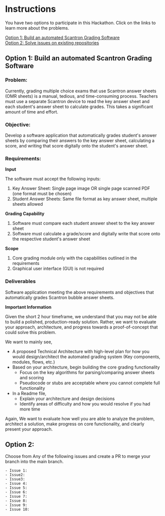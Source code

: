 # Instructions

You have two options to participate in this Hackathon. Click on the links to learn more about the problems.


[Option 1: Build an automated Scantron Grading Software]()  
[Option 2: Solve issues on existing repositories]()  


## Option 1: Build an automated Scantron Grading Software

### Problem:
Currently, grading multiple choice exams that use Scantron answer sheets (OMR sheets) is a manual, tedious, and time-consuming process. Teachers must use a separate Scantron device to read the key answer sheet and each student's answer sheet to calculate grades. This takes a significant amount of time and effort.

### Objective:
Develop a software application that automatically grades student's answer sheets by comparing their answers to the key answer sheet, calculating a score, and writing that score digitally onto the student's answer sheet.

### Requirements:

**Input**  

The software must accept the following inputs:
1. Key Answer Sheet: Single page image OR single page scanned PDF (one format must be chosen)
2. Student Answer Sheets: Same file format as key answer sheet, multiple sheets allowed

**Grading Capability**
1. Software must compare each student answer sheet to the key answer sheet
2. Software must calculate a grade/score and digitally write that score onto the respective student's answer sheet

**Scope**
1. Core grading module only with the capabilities outlined in the requirements
2. Graphical user interface (GUI) is not required

### Deliverables

Software application meeting the above requirements and objectives that automatically grades Scantron bubble answer sheets.

**Important Information**

Given the short 2 hour timeframe, we understand that you may not be able to build a polished, production-ready solution. Rather, we want to evaluate your approach, architecture, and progress towards a proof-of-concept that could solve this problem.

We want to mainly see,
- A proposed Technical Architecture with high-level plan for how you would design/architect the automated grading system (Key components, modules, flows, etc.)
- Based on your architecture, begin building the core grading functionality
    - Focus on the key algorithms for parsing/comparing answer sheets and scoring
    - Pseudocode or stubs are acceptable where you cannot complete full functionality
- In a Readme file,
    - Explain your architecture and design decisions
    - Identify areas of difficulty and how you would resolve if you had more time

Again, We want to evaluate how well you are able to analyze the problem, architect a solution, make progress on core functionality, and clearly present your approach.


## Option 2:

Choose from Any of the following issues and create a PR to merge your branch into the main branch.

    - Issue 1: 
    - Issue2: 
    - Issue3:
    - Issue 4:
    - Issue 5:
    - Issue 6:
    - Issue 7:
    - Issue 8:
    - Issue 9:
    - Issue 10:
